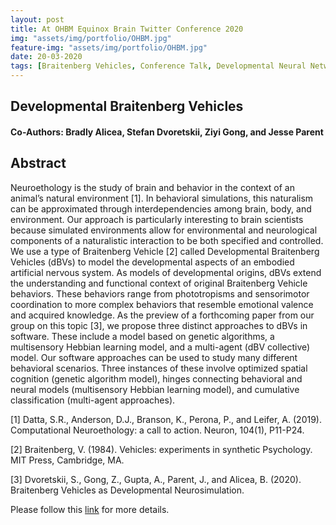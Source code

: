 ```yaml
---
layout: post
title: At OHBM Equinox Brain Twitter Conference 2020
img: "assets/img/portfolio/OHBM.jpg"
feature-img: "assets/img/portfolio/OHBM.jpg"
date: 20-03-2020
tags: [Braitenberg Vehicles, Conference Talk, Developmental Neural Networks]
---    
```

## Developmental Braitenberg Vehicles
#### Co-Authors: Bradly Alicea, Stefan Dvoretskii, Ziyi Gong, and Jesse Parent

## Abstract
Neuroethology is the study of brain and behavior in the context of an animal’s natural environment [1]. In behavioral simulations, this naturalism can be approximated through interdependencies among brain, body, and environment. Our approach is particularly interesting to brain scientists because simulated environments allow for environmental and neurological components of a naturalistic interaction to be both specified and controlled. We use a type of Braitenberg Vehicle [2] called Developmental Braitenberg Vehicles (dBVs) to model the developmental aspects of an embodied artificial nervous system. As models of developmental origins, dBVs extend the understanding and functional context of original Braitenberg Vehicle behaviors. These behaviors range from phototropisms and sensorimotor coordination to more complex behaviors that resemble emotional valence and acquired knowledge. As the preview of a forthcoming paper from our group on this topic [3], we propose three distinct approaches to dBVs in software. These include a model based on genetic algorithms, a multisensory Hebbian learning model, and a multi-agent (dBV collective) model. Our software approaches can be used to study many different behavioral scenarios. Three instances of these involve optimized spatial cognition (genetic algorithm model), hinges connecting behavioral and neural models (multisensory Hebbian learning model), and cumulative classification (multi-agent approaches). 

[1] Datta, S.R., Anderson, D.J., Branson, K., Perona, P., and Leifer, A. (2019). Computational Neuroethology: a call to action. Neuron, 104(1), P11-P24.

[2] Braitenberg, V. (1984). Vehicles: experiments in synthetic Psychology. MIT Press, Cambridge, MA.

[3] Dvoretskii, S., Gong, Z., Gupta, A., Parent, J., and Alicea, B. (2020). Braitenberg Vehicles as Developmental Neurosimulation.



Please follow this [link](https://twitter.com/OHBMequinoX/status/1241012923755102212) for more details.

